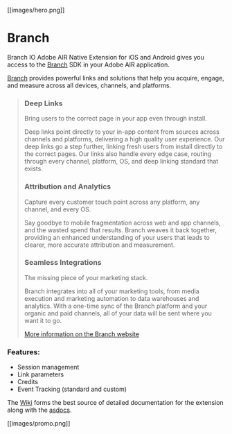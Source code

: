 
[[images/hero.png]]

# Branch

Branch IO Adobe AIR Native Extension for iOS and Android gives you access to the [Branch](https://branch.io/) SDK in your Adobe AIR application.

[Branch](https://branch.io/) provides powerful links and solutions that help you acquire, engage, and measure across all devices, channels, and platforms.

>
> ### Deep Links
>
> Bring users to the correct page in your app even through install.
>
> Deep links point directly to your in-app content from sources across channels and platforms, delivering a high quality user experience. Our deep links go a step further, linking fresh users from install directly to the correct pages. Our links also handle every edge case, routing through every channel, platform, OS, and deep linking standard that exists.
>
>
> ### Attribution and Analytics
> 
> Capture every customer touch point across any platform, any channel, and every OS.
>
> Say goodbye to mobile fragmentation across web and app channels, and the wasted spend that results. Branch weaves it back together, providing an enhanced understanding of your users that leads to clearer, more accurate attribution and measurement.
>
>
> ### Seamless Integrations
>
> The missing piece of your marketing stack.
>
> Branch integrates into all of your marketing tools, from media execution and marketing automation to data warehouses and analytics. With a one-time sync of the Branch platform and your organic and paid channels, all of your data will be sent where you want it to go.
>
>
> [More information on the Branch website](https://branch.io/)


### Features:

- Session management 
- Link parameters 
- Credits
- Event Tracking (standard and custom)


The [Wiki](https://github.com/distriqt/ANE-BranchIO/wiki) forms the best source of detailed documentation for the extension along with the [asdocs](https://distriqt.github.io/ANE-BranchIO/asdocs). 


[[images/promo.png]]
